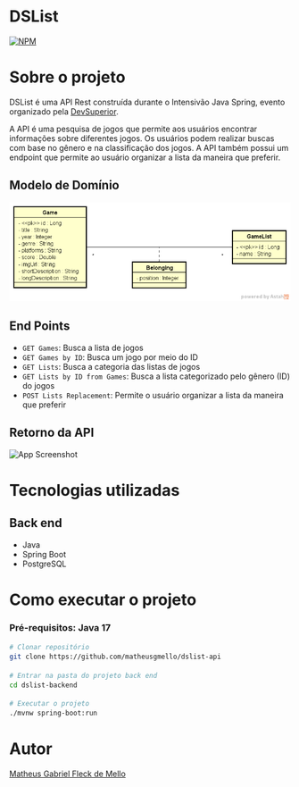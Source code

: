 # DSList
[![NPM](https://img.shields.io/npm/l/react)](https://github.com/matheusgmello/dslist-backend/blob/main/LICENSE) 

# Sobre o projeto

DSList é uma API Rest construída durante o Intensivão Java Spring, evento organizado pela [DevSuperior](https://devsuperior.com "Site da DevSuperior").

A API é uma pesquisa de jogos que permite aos usuários encontrar informações sobre diferentes jogos.
Os usuários podem realizar buscas com base no gênero e na classificação dos jogos.
A API também possui um endpoint que permite ao usuário organizar a lista da maneira que preferir.

## Modelo de Domínio 

![App Screenshot](https://raw.githubusercontent.com/devsuperior/java-spring-dslist/main/resources/dslist-model.png)

## End Points
- `GET Games`: Busca a lista de jogos
- `GET Games by ID`: Busca um jogo por meio do ID
- `GET Lists`: Busca a categoria das listas de jogos
- `GET Lists by ID from Games`: Busca a lista categorizado pelo gênero (ID) do jogos
- `POST Lists Replacement`: Permite o usuário organizar a lista da maneira que preferir

## Retorno da API
![App Screenshot](https://github.com/matheusgmello/dslist-backend/blob/ea73c3a2f73d0ed3a3dc308fa81e5f8bfeee4179/assets/retorno%20api%20end%20point.png)

# Tecnologias utilizadas

## Back end
- Java
- Spring Boot
- PostgreSQL
  
# Como executar o projeto
### Pré-requisitos: Java 17

```bash
# Clonar repositório
git clone https://github.com/matheusgmello/dslist-api

# Entrar na pasta do projeto back end
cd dslist-backend

# Executar o projeto
./mvnw spring-boot:run
```

# Autor
[Matheus Gabriel Fleck de Mello](https://www.linkedin.com/in/matheus-gabriel-fleck-de-mello/)
